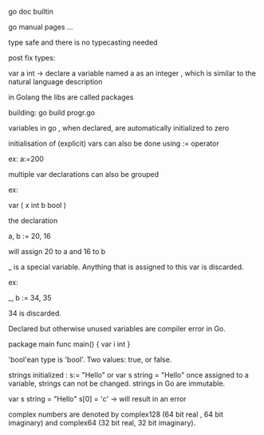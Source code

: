 go doc builtin

go manual pages ...

type safe and there is no typecasting needed

post fix types:

var a int -> declare a variable named a as an integer , which is similar
to the natural language description

in Golang the libs are called packages

building: go build progr.go

variables in go , when declared, are automatically initialized to zero

initialisation of (explicit) vars can also be done using := operator

ex: a:=200

multiple var declarations can also be grouped

ex: 

var (
    x int
	b bool
)

the declaration

a, b := 20, 16

will assign 20 to a and 16 to b

_ is a special variable. Anything that is assigned to this var
is discarded.

ex:

_, b := 34, 35

34 is discarded.

Declared but otherwise unused variables are compiler error in Go.

package main
func main() {
    var i int
}

'bool'ean type is 'bool'. Two values: true, or false.

strings initialized :  s:= "Hello" or var s string = "Hello"
once assigned to a variable, strings can not be changed. strings in
Go are immutable.

var s string = "Hello"
s[0] = 'c'   -> will result in an error

complex numbers are denoted by complex128 (64 bit real , 64 bit imaginary)
and complex64 (32 bit real, 32 bit imaginary).
